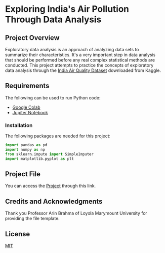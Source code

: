 # Exploring India's Air Pollution Through Data Analysis

## Project Overview
Exploratory data analysis is an approach of analyzing data sets to summarize their characteristics. It's a very important step in data analysis that should be performed before any real complex statistical methods are conducted. This project attempts to practice the concepts of exploratory data analysis through the [India Air Quality Dataset](https://www.kaggle.com/shrutibhargava94/india-air-quality-data) downloaded from Kaggle. 

## Requirements
The following can be used to run Python code:

 - [Google Colab](https://colab.research.google.com/notebooks/intro.ipynb#recent=true)
 - [Jupiter Notebook](https://jupyter.org)

### Installation
The following packages are needed for this project:
```python
import pandas as pd
import numpy as np
from sklearn.impute import SimpleImputer
import matplotlib.pyplot as plt
```

## Project File
You can access the [Project](https://colab.research.google.com/drive/1ov1Za_92TgUFarJqVfYstHDa-xzpkeMx#scrollTo=NaDkBjlY6h4E) through this link.

## Credits and Acknowledgments
Thank you Professor Arin Brahma of Loyola Marymount University for providing the file template.

## License
[MIT](https://choosealicense.com/licenses/mit/)

